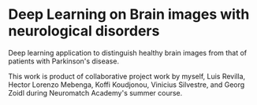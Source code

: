 # Deep Learning on Brain images with neurological disorders
Deep learning application to distinguish healthy brain images from that of patients with Parkinson's disease.

This work is product of collaborative project work by myself, Luis Revilla, Hector Lorenzo Mebenga, Koffi Koudjonou, Vinicius Silvestre, and Georg Zoidl during Neuromatch Academy's summer course. 
